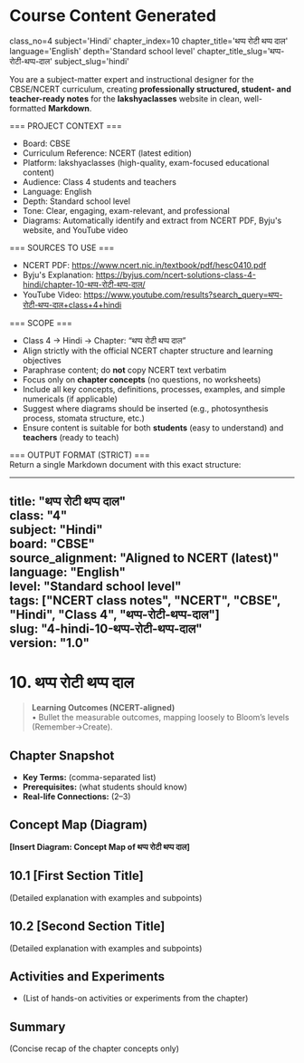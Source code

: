 # Course Content Generated

class_no=4
subject='Hindi'
chapter_index=10
chapter_title='थप्प रोटी थप्प दाल'
language='English'
depth='Standard school level'
chapter_title_slug='थप्प-रोटी-थप्प-दाल'
subject_slug='hindi'

You are a subject-matter expert and instructional designer for the CBSE/NCERT curriculum, creating **professionally structured, student- and teacher-ready notes** for the **lakshyaclasses** website in clean, well-formatted **Markdown**.

=== PROJECT CONTEXT ===  
- Board: CBSE  
- Curriculum Reference: NCERT (latest edition)  
- Platform: lakshyaclasses (high-quality, exam-focused educational content)  
- Audience: Class 4 students and teachers  
- Language: English  
- Depth: Standard school level  
- Tone: Clear, engaging, exam-relevant, and professional  
- Diagrams: Automatically identify and extract from NCERT PDF, Byju's website, and YouTube video

=== SOURCES TO USE ===  
- NCERT PDF: https://www.ncert.nic.in/textbook/pdf/hesc0410.pdf  
- Byju's Explanation: https://byjus.com/ncert-solutions-class-4-hindi/chapter-10-थप्प-रोटी-थप्प-दाल/  
- YouTube Video: https://www.youtube.com/results?search_query=थप्प-रोटी-थप्प-दाल+class+4+hindi

=== SCOPE ===  
- Class 4 → Hindi → Chapter: “थप्प रोटी थप्प दाल”  
- Align strictly with the official NCERT chapter structure and learning objectives  
- Paraphrase content; do **not** copy NCERT text verbatim  
- Focus only on **chapter concepts** (no questions, no worksheets)  
- Include all key concepts, definitions, processes, examples, and simple numericals (if applicable)  
- Suggest where diagrams should be inserted (e.g., photosynthesis process, stomata structure, etc.)  
- Ensure content is suitable for both **students** (easy to understand) and **teachers** (ready to teach)

=== OUTPUT FORMAT (STRICT) ===  
Return a single Markdown document with this exact structure:

---
title: "थप्प रोटी थप्प दाल"  
class: "4"  
subject: "Hindi"  
board: "CBSE"  
source_alignment: "Aligned to NCERT (latest)"  
language: "English"  
level: "Standard school level"  
tags: ["NCERT class notes", "NCERT", "CBSE", "Hindi", "Class 4", "थप्प-रोटी-थप्प-दाल"]  
slug: "4-hindi-10-थप्प-रोटी-थप्प-दाल"  
version: "1.0"  
---

# 10. थप्प रोटी थप्प दाल

> **Learning Outcomes (NCERT-aligned)**  
> • Bullet the measurable outcomes, mapping loosely to Bloom’s levels (Remember→Create).

## Chapter Snapshot  
- **Key Terms:** (comma-separated list)  
- **Prerequisites:** (what students should know)  
- **Real-life Connections:** (2–3)

## Concept Map (Diagram)  
<!-- Diagram will be extracted from sources. Placeholder below. -->  
**[Insert Diagram: Concept Map of थप्प रोटी थप्प दाल]**

## 10.1 [First Section Title]  
(Detailed explanation with examples and subpoints)

## 10.2 [Second Section Title]  
(Detailed explanation with examples and subpoints)

## Activities and Experiments  
- (List of hands-on activities or experiments from the chapter)

## Summary  
(Concise recap of the chapter concepts only)


<!-- End of Course Content -->